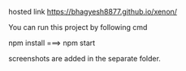 hosted link
https://bhagyesh8877.github.io/xenon/

You can run this project by following cmd

npm install ===>  npm start

screenshots are added in the separate folder.